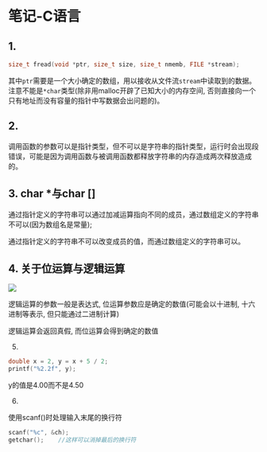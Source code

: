 # 笔记-C语言

## 1. 

```c
size_t fread(void *ptr, size_t size, size_t nmemb, FILE *stream);
```

其中`ptr`需要是一个大小确定的数组，用以接收从文件流`stream`中读取到的数据。注意不能是`*char`类型(除非用malloc开辟了已知大小的内存空间, 否则直接向一个只有地址而没有容量的指针中写数据会出问题的)。

## 2.

调用函数的参数可以是指针类型，但不可以是字符串的指针类型，运行时会出现段错误，可能是因为调用函数与被调用函数都释放字符串的内存造成两次释放造成的。

## 3. char *与char []

通过指针定义的字符串可以通过加减运算指向不同的成员，通过数组定义的字符串不可以(因为数组名是常量);

通过指针定义的字符串不可以改变成员的值，而通过数组定义的字符串可以。

## 4. 关于位运算与逻辑运算

![](http://img.generals.space/e55aee31858e744b27f76fb6e57a3e80.png)

逻辑运算的参数一般是表达式, 位运算参数应是确定的数值(可能会以十进制, 十六进制等表示, 但只能通过二进制计算)

逻辑运算会返回真假, 而位运算会得到确定的数值

5.

```c
double x = 2, y = x + 5 / 2;
printf("%2.2f", y);
```

y的值是4.00而不是4.50

6.

使用scanf()时处理输入末尾的换行符

```c
scanf("%c", &ch);
getchar();    //这样可以消掉最后的换行符
```